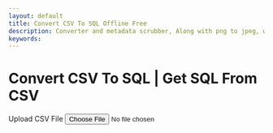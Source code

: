 ```yaml
---
layout: default
title: Convert CSV To SQL Offline Free
description: Converter and metadata scrubber, Along with png to jpeg, wav to mp3, Recet Image & Much more;
keywords: 
---
```

<script src="https://cdnjs.cloudflare.com/ajax/libs/xlsx/0.18.5/xlsx.full.min.js"></script>
<!-- JSONView (depends on jQuery) -->

<h1>Convert CSV To SQL | Get SQL From CSV </h1>


<section class="tool-section container" style="width: 99%; overflow-y: hidden;">
    <div class="upload-section">
        <label for="file-input" class="upload-label">Upload CSV File</label>
        <input type="file" id="file-input" accept=".csv">
    </div>
 <div id="loader" style="display:none;">⏳ Loading file...</div>
<div style="min-width: 100%; display:none; justify-content: flex-end; margin-top: 1rem; margin-bottom: 1rem;" id="exportOptions">
        <label class="export-label" onclick="exportToSQL()" ><u>Export To SQL</u></label>
    </div>
<div id="table-container" style="  max-height: 78vh; overflow: auto; margin-top: 1rem;" contenteditable ></div>

<script src="/assets/js/xlsx-to-sql.js"></script>

